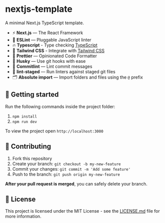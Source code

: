 # nextjs-template

A minimal Next.js TypeScript template.

- ⚡ **Next.js** — The React Framework
- 📏 **ESLint** — Pluggable JavaScript linter
- 🔥 **Typescript** - Type checking [TypeScript](https://www.typescriptlang.org)
- 💎 **Tailwind CSS** - Integrate with [Tailwind CSS](https://tailwindcss.com)
- 💖 **Prettier** — Opinionated Code Formatter
- 🐶 **Husky** — Use git hooks with ease
- 🚓 **Commitlint** — Lint commit messages
- 🚫 **lint-staged** — Run linters against staged git files
- 🗂 **Absolute import** — Import folders and files using the `@` prefix

## 🚀 Getting started

Run the following commands inside the project folder:

1. `npm install`
2. `npm run dev`

To view the project open `http://localhost:3000`

## 🤝 Contributing

1. Fork this repository
2. Create your branch: `git checkout -b my-new-feature`
3. Commit your changes: `git commit -m 'Add some feature'`
4. Push to the branch: `git push origin my-new-feature`

**After your pull request is merged**, you can safely delete your branch.

## 📝 License

This project is licensed under the MIT License - see the [LICENSE.md](LICENSE.md) file for more information.


